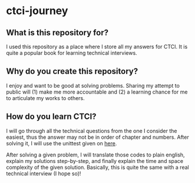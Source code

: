 # ctci-journey

## What is this repository for?
I used this repository as a place where I store all my answers for CTCI. It is quite a popular book for learning technical interviews.

## Why do you create this repository?
I enjoy and want to be good at solving problems. Sharing my attempt to public will (1) make me more accountable and (2) a learning chance for me to articulate my works to others.

## How do you learn CTCI?
I will go through all the technical questions from the one I consider the easiest, thus the answer may not be in order of chapter and numbers. After solving it, I will use the unittest given on [here](https://github.com/brianrahadi/CtCI-6th-Edition-Python).

After solving a given problem, I will translate those codes to plain english, explain my solutions step-by-step, and finally explain the time and space complexity of the given solution. Basically, this is quite the same with a real technical interview (I hope so)!


